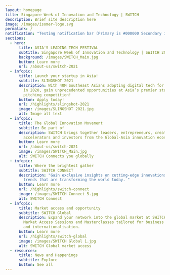 ```yaml
---
layout: homepage
title: Singapore Week of Innovation and Technology | SWITCH
description: Brief site description here
image: /images/isomer-logo.svg
permalink: /
notification: "Testing notification bar (Primary is #000000 Secondary is #e7131a)"
sections:
  - hero:
      title: ASIA'S LEADING TECH FESTIVAL
      subtitle: Singapore Week of Innovation and Technology | SWITCH 2021
      background: /images/SWITCH_Main.jpg
      button: Learn more
      url: /about-us/switch-2021
  - infopic:
      title: Launch your startup in Asia!
      subtitle: SLINGSHOT 2021
      description: With 40M Southeast Asians adopting digital tech for the first time
        in 2020, gain unprecedented opportunities at Asia’s premier startup
        pitching competition!
      button: Apply today!
      url: /highlights/slingshot-2021
      image: /images/SLINGSHOT 2021.jpg
      alt: Image alt text
  - infopic:
      title: The Global Innovation Movement
      subtitle: Be part of
      description: SWITCH brings together leaders, entrepreneurs, creators,
        accelerators and investors from the Global-Asia innovation ecosystem.
      button: Learn more
      url: /about-us/switch-2021
      image: /images/SWITCH_Main.jpg
      alt: SWITCH Connects you globally
  - infopic:
      title: Where the brightest gather
      subtitle: SWITCH CONNECT
      description: "Gain exclusive insights on cutting-edge innovations and growing
        trends that are transforming the world today. "
      button: Learn more
      url: /highlights/switch-connect
      image: /images/SWITCH Connect 5.jpg
      alt: SWITCH Connect
  - infopic:
      title: Market access and opportunity
      subtitle: SWITCH Global
      description: Expand your network into the global market at SWITCH Global’s
        Market Access Sessions and Masterclasses tailored for business growth
        and internationalisation.
      button: Learn more
      url: /highlights/switch-global
      image: /images/SWITCH Global 1.jpg
      alt: SWITCH Global market access
  - resources:
      title: News and Happenings
      subtitle: Explore
      button: See all
---
```

